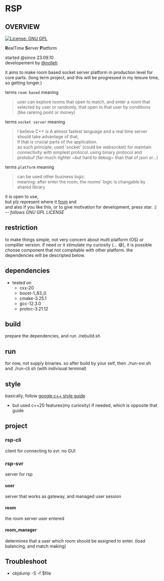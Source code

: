 # RSP
## OVERVIEW

[![License: GNU GPL](https://img.shields.io/badge/License-GNU%20GPL-blue.svg)](https://opensource.org/licenses/gpl-3-0)

**R**ealTime **S**erver **P**latform

started @since 23.09.10  
developement by [@nolleh](mailto:nolleh7707@gmail.com)

it aims to make room based socket server platform in production level for core parts.
(long term project, and this will be progressed in my leisure time, so getting longer.)

terms `room based` meaning
> user can explore rooms that open to match, and enter a room that selected by user or 
> randomly, that open to that user by conditions (like ranking point or money)

terms `socket server` meaning 
> I believe C++ is A almost fastest language and a real time server should take advantage of that,  
> if that is crucial parts of the application.  
> as such principle, used 'socket' (could be websocket) for maintain connectivity with simplest protocol.
> using binary protocol and protobuf (far-much-lighter ~but hard to debug~ than that of json or...)

terms `platform` meaning
> can be used other business logic.  
> meaning: after enter the room, the rooms' logic is changable by shared library

it is open to use,  
but plz represent where it [from](https://github.com/nolleh/rsp) and  
and also if you like this, or to give motivation for development, press star. :)
-- *follows GNU GPL LICENSE*

## restriction
to make things simple, not very concern about multi platform (OS) 
or compliler version.
if need or it stimulate my curiosity (... 😅), it is possible choose component that not compitable with other platform.
the dependencies will be descripted below.  

## dependencies

- tested on
    - cxx-20
    - boost-1_83_0
    - cmake-3.25.1
    - gcc-12.3.0
    - protoc-3.21.12

## build

prepare the dependencies, and run ./rebuild.sh

## run

for now, not supply binaries. so after build by your self, then ./run-svr.sh and ./run-cli.sh (with indivisual terminal)

## style

basically, follow [google c++ style guide](https://google.github.io/styleguide/cppguide.html)
- but used c++20 features(my curiosity) if needed, which is opposite that guide

## project

### rsp-cli
client for connecting to svr. no GUI 

### rsp-svr
server for rsp

#### user 
server that works as gateway, and managed user session 

#### room
the room server user entered

#### room_manager
determines that a user which room should be assigned to enter.
(load balancing, and match making)

## Troubleshoot
- objdump -S -f $file

